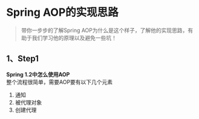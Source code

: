 # Spring AOP的实现思路
> 带你一步步的了解Spring AOP为什么是这个样子，了解他的实现思路，有助于我们学习他的原理以及避免一些坑！

## 1、Step1
**Spring 1.2中怎么使用AOP**
<br>
整个流程很简单，需要AOP要有以下几个元素
1. 通知
2. 被代理对象
3. 创建代理

